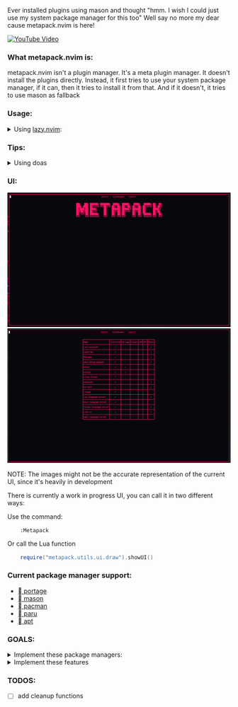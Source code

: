 Ever installed plugins using mason and thought "hmm. I wish I could just use
my system package manager for this too" Well say no more my dear cause
metapack.nvim is here!

[![YouTube Video](https://img.youtube.com/vi/3dRy8ad6oHM/0.jpg)](https://www.youtube.com/watch?v=3dRy8ad6oHM)

### What metapack.nvim is:
metapack.nvim isn't a plugin manager. It's a meta plugin manager. It doesn't
install the plugins directly. Instead, it first tries to use your system
package manager, if it can, then it tries to install it from that. And if it
doesn't, it tries to use mason as fallback

### Usage:
<details>
    <summary>Using <a href="https://github.com/folke/lazy.nvim">lazy.nvim</a>:</summary>

```lua
    {
        "ingenarel/metapack.nvim",
        dependencies = {
            {
                "williamboman/mason.nvim",
                config = true,
            },
        },
        config = function()
            require("metapack").setup{
                ensure_installed = {
                    --lsp
                    "pyright", -- package could be string for simple use
                    "clangd",
                    {
                        "lua-language-server",
                        portage = true,
                        os = "gentoo"
                    }, -- or it could be a table specifying stuff,
                    {
                        "lua-language-server-git",
                        aur = true,
                        os = "arch",
                        exec = "lua-language-server"
                    }, -- you can use execName if the package name isn't the same as the executable name
                    "bash-language-server",
                    "termux-language-server",
                    "ltex-ls",
                    "yaml-language-server",
                    --lsp
                    --dap
                    { "codelldb", mason = true}, -- if you use table, it's not idiotproof, so if you name a plugin wrong, that's on you.
                    "debugpy",
                    --dap
                    --formatter
                    "black",
                    "stylua",
                    "clang-format",
                    "beautysh",
                    --formatter
                }
            }
        end,
    }
```
</details>

### Tips:

<details>
    <summary> Using doas </summary>

Metapack works with sudo when trying to interact with your package
manager. But it can also use doas.

```lua
    require("metapack").setup{
        ensure_installed =(
            {
                --packages
            },
            doas = true
        }
```

</details>

### UI:

![Main Menu](images/main-menu.png)
![Packages](images/package-menu.png)

NOTE: The images might not be the accurate representation of the current UI,
since it's heavily in development

There is currently a work in progress UI, you can call it in two different
ways:


Use the command:
```vim
    :Metapack
```
Or call the Lua function

```lua
    require("metapack.utils.ui.draw").showUI()
```

### Current package manager support:
- [ portage](https://wiki.gentoo.org/wiki/Portage)
- [ mason](https://github.com/williamboman/mason.nvim)
- [󰣇 pacman](https://wiki.archlinux.org/title/Pacman)
- [󰣇 paru](https://github.com/Morganamilo/paru)
- [󰣚 apt](https://en.wikipedia.org/wiki/APT_(software))

### GOALS:
<details>
    <summary> Implement these package managers:</summary>

- [ ] building from source
- [ ] cargo
- [ ] dnf
- [ ] luarocks
- [ ] npm
- [ ] pip
- [ ] scoop
- [x] apt
- [x] yay
- [x] pacman
- [x] paru

</details>

<details>
    <summary> Implement these features </summary>

- Specifying:
    - [ ] version
    - [ ] commit hash
    - [x] ~operating system / Linux distro~
    - [x] ~package manager~

- Features:
    - [ ] A logger for managing, cleaning, deleting and updating packages.
    - [ ] Work with gentoo USE flags
        some stuff in gentoo, like codelldb and clang-format, are not separate
        packages, but instead they are USE flags in the clang package

</details>

### TODOS:
- [ ] add cleanup functions
<!-- vim: set textwidth=78: -->
